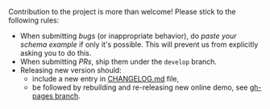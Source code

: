 Contribution to the project is more than welcome! Please stick to the following rules:

* When submitting *bugs* (or inappropriate behavior), do *paste your schema example* if only it's possible. This will prevent us from explicitly asking you to do this.
* When submitting *PRs*, ship them under the `develop` branch.
* Releasing new version should:
  * include a new entry in [CHANGELOG.md](CHANGELOG.md) file,
  * be followed by rebuilding and re-releasing new online demo, see [gh-pages branch](https://github.com/pateketrueke/json-schema-faker/tree/gh-pages).
